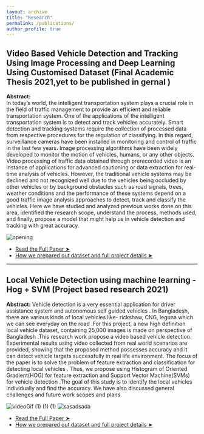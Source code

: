 ```yaml
---
layout: archive
title: "Research"
permalink: /publications/
author_profile: true
---
```


## Video Based Vehicle Detection and Tracking Using Image Processing and Deep Learning Using Customised Dataset (Final Academic Thesis 2021,yet to be published in gernal )
**Abstract:**  
In today’s world, the intelligent transportation system plays a crucial role in the field of traffic management to provide an efficient and reliable transportation system. One of the applications of the intelligent transportation system is to detect and track vehicles accurately. Smart detection and tracking systems require the collection of processed data from respective procedures for the regulation of classifying. In this regard, surveillance cameras have been installed in monitoring and control of traffic in the last few years. Image processing algorithms have been widely developed to monitor the motion of vehicles, humans, or any other objects. Video processing of traffic data obtained through prerecorded video is an instance of applications for advanced cautioning or data extraction for real-time analysis of vehicles. However, the traditional vehicle systems may be declined and not recognized well due to the vehicles being occluded by other vehicles or by background obstacles such as road signals, trees, weather conditions and the performance of these systems depend on a good traffic image analysis approaches to detect, track and classify the vehicles. Here we have studied and analyzed previous works done on this area, identified the research scope, understand the process, methods used, and finally, propose a model that might help us in vehicle detection and tracking with great accuracy.

![opening](https://github.com/SabbirAhmed11/SabbirAhmed11.github.io/assets/122861806/3844405e-8e44-4eea-a704-78e647cffff1)

* <a href="https://github.com/sabbirahmedAUST/Video_based_Vehicle_Detection_and_Tracking_using_Image_Processing_and_Deep-Learning/blob/main/Video_Based_Vehicle_Detection_and_Tracki.pdf">Read the Full Paper ➤</a>
* <a href="https://github.com/sabbirahmedAUST/Video_based_Vehicle_Detection_and_Tracking_using_Image_Processing_and_Deep-Learning/tree/main">How we prepared out dataset and full project details ➤</a>

-------
## Local Vehicle Detection using machine learning - Hog + SVM (Project based research 2021)
**Abstract:** 
Vehicle detection is a very essential application for driver assistance system and autonomous self guided vehicles . In Bangladesh, there are various kinds of local vehicles like- rickshaw, CNG, leguna which we can see everyday on the road .For this project, a new high definition local vehicle dataset, containing 25,000 images is made on perspective of Bangladesh .This research work propose a video based vehicle detection. Experimental results using video collected from real world scenarios are provided,
showing that the proposed method possesses accuracy and it can detect vehicle targets successfully in real life environment. The focus of the paper is to solve the problem
of feature extraction and classification for detecting local vehicles . Thus, we propose using Histogram of Oriented Gradient(HOG) for feature extraction and Support Vector
Machine(SVMs) for vehicle detection .The goal of this study is to identify the local vehicles individually and find the accuracy. We have also discussed general challenges and
future work scopes and plans.

![videoGif (1) (1) (1)](https://github.com/SabbirAhmed11/SabbirAhmed11.github.io/assets/122861806/40998fce-79a9-4c1a-8b03-9e945fe89a17)  ![sasadsada](https://github.com/SabbirAhmed11/SabbirAhmed11.github.io/assets/122861806/9cc0b40f-5522-4b9e-bfd6-16ec175a34c4)

* <a href="https://github.com/sabbirahmedAUST/Local_Vehicle_Detection_Machine_Learning/blob/main/Project%20Brief%20Report.pdf">Read the Full Paper ➤</a>
* <a href="https://github.com/sabbirahmedAUST/Local_Vehicle_Detection_Machine_Learning/tree/main">How we prepared out dataset and full project details ➤</a>

